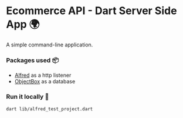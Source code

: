 # Ecommerce API - Dart Server Side App 🌍
A simple command-line application.

### Packages used 📦
- [Alfred](https://pub.dev/packages/alfred#middleware) as a http listener
- [ObjectBox](https://pub.dev/packages/objectbox) as a database

### Run it locally 🚀
```shell
dart lib/alfred_test_project.dart
```
